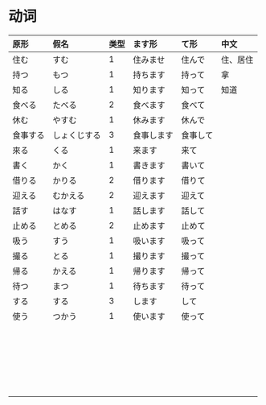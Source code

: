 # 动词

| 原形     | 假名         | 类型 | ます形     | て形     | 中文     |
| :------- | :----------- | :--- | :--------- | :------- | :------- |
| 住む     | すむ         | 1    | 住みませ   | 住んで   | 住、居住 |
| 持つ     | もつ         | 1    | 持ちます   | 持って   | 拿       |
| 知る     | しる         | 1    | 知ります   | 知って   | 知道     |
| 食べる   | たべる       | 2    | 食べます   | 食べて   |          |
| 休む     | やすむ       | 1    | 休みます   | 休んで   |          |
| 食事する | しょくじする | 3    | 食事します | 食事して |          |
| 來る     | くる         | 1    | 来ます     | 来て     |          |
| 書く     | かく         | 1    | 書きます   | 書いて   |          |
| 借りる   | かりる       | 2    | 借ります   | 借りて   |          |
| 迎える   | むかえる     | 2    | 迎えます   | 迎えて   |          |
| 話す     | はなす       | 1    | 話します   | 話して   |          |
| 止める   | とめる       | 2    | 止めます   | 止めて   |          |
| 吸う     | すう         | 1    | 吸います   | 吸って   |          |
| 撮る     | とる         | 1    | 撮ります   | 撮って   |          |
| 帰る     | かえる       | 1    | 帰ります   | 帰って   |          |
| 待つ     | まつ         | 1    | 待ちます   | 待って   |          |
| する     | する         | 3    | します     | して     |          |
| 使う     | つかう       | 1    | 使います   | 使って   |          |
|          |              |      |            |          |          |
|          |              |      |            |          |          |
|          |              |      |            |          |          |
|          |              |      |            |          |          |
|          |              |      |            |          |          |
|          |              |      |            |          |          |
|          |              |      |            |          |          |
|          |              |      |            |          |          |
|          |              |      |            |          |          |
|          |              |      |            |          |          |
|          |              |      |            |          |          |
|          |              |      |            |          |          |
|          |              |      |            |          |          |
|          |              |      |            |          |          |
|          |              |      |            |          |          |
|          |              |      |            |          |          |
|          |              |      |            |          |          |
|          |              |      |            |          |          |
|          |              |      |            |          |          |
|          |              |      |            |          |          |
|          |              |      |            |          |          |
|          |              |      |            |          |          |
|          |              |      |            |          |          |
|          |              |      |            |          |          |
